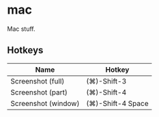 # mac
Mac stuff.

## Hotkeys

 Name | Hotkey
--- | ---
Screenshot (full) | (⌘)-Shift-3
Screenshot (part) | (⌘)-Shift-4
Screenshot (window) | (⌘)-Shift-4 Space
